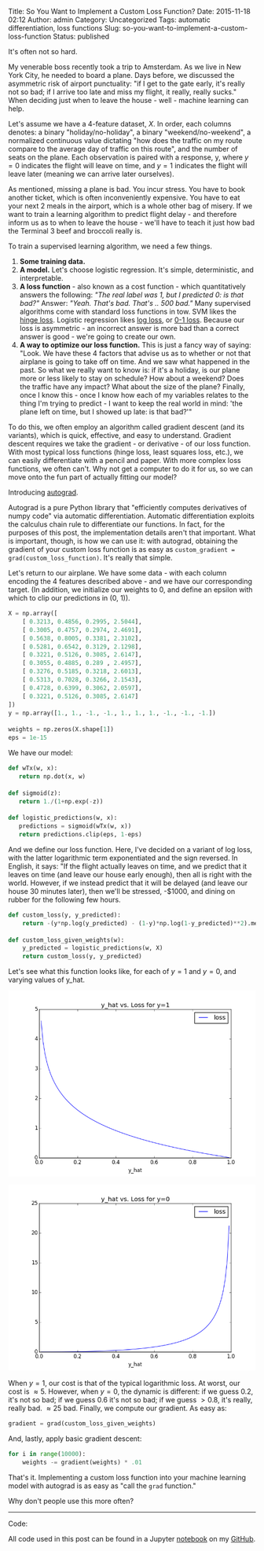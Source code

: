 Title: So You Want to Implement a Custom Loss Function?
Date: 2015-11-18 02:12
Author: admin
Category: Uncategorized
Tags: automatic differentiation, loss functions
Slug: so-you-want-to-implement-a-custom-loss-function
Status: published

It's often not so hard.

My venerable boss recently took a trip to Amsterdam. As we live in New York City, he needed to board a plane. Days before, we discussed the asymmetric risk of airport punctuality: "if I get to the gate early, it's really not so bad; if I arrive too late and miss my flight, it really, really sucks." When deciding just when to leave the house - well - machine learning can help.

Let's assume we have a 4-feature dataset, *X*. In order, each columns denotes: a binary "holiday/no-holiday", a binary "weekend/no-weekend", a normalized continuous value dictating "how does the traffic on my route compare to the average day of traffic on this route", and the number of seats on the plane. Each observation is paired with a response, y, where $y = 0$ indicates the flight will leave on time, and $y = 1$ indicates the flight will leave later (meaning we can arrive later ourselves).

As mentioned, missing a plane is bad. You incur stress. You have to book another ticket, which is often inconveniently expensive. You have to eat your next 2 meals in the airport, which is a whole other bag of misery. If we want to train a learning algorithm to predict flight delay - and therefore inform us as to when to leave the house - we'll have to teach it just how bad the Terminal 3 beef and broccoli really is.

To train a supervised learning algorithm, we need a few things.

1. **Some training data.**
2. **A model.** Let's choose logistic regression. It's simple, deterministic, and interpretable.
3. **A loss function** - also known as a cost function - which quantitatively answers the following: *"The real label was 1, but I predicted 0: is that bad?"* Answer: *"Yeah. That's bad. That's .. 500 bad."* Many supervised algorithms come with standard loss functions in tow. SVM likes the [hinge loss](https://en.wikipedia.org/wiki/Hinge_loss). Logistic regression likes [log loss](https://www.kaggle.com/wiki/MultiClassLogLoss), or [0-1 loss](https://en.wikipedia.org/wiki/Loss_function#0-1_loss_function). Because our loss is asymmetric - an incorrect answer is more bad than a correct answer is good - we're going to create our own.
4. **A way to optimize our loss function.** This is just a fancy way of saying: "Look. We have these 4 factors that advise us as to whether or not that airplane is going to take off on time. And we saw what happened in the past. So what we really want to know is: if it's a holiday, is our plane more or less likely to stay on schedule? How about a weekend? Does the traffic have any impact? What about the size of the plane? Finally, once I know this - once I know how each of my variables relates to the thing I'm trying to predict - I want to keep the real world in mind: 'the plane left on time, but I showed up late: is that bad?'"

To do this, we often employ an algorithm called gradient descent (and its variants), which is quick, effective, and easy to understand. Gradient descent requires we take the gradient - or derivative - of our loss function. With most typical loss functions (hinge loss, least squares loss, etc.), we can easily differentiate with a pencil and paper. With more complex loss functions, we often can't. Why not get a computer to do it for us, so we can move onto the fun part of actually fitting our model?

Introducing [autograd](https://github.com/HIPS/autograd).

Autograd is a pure Python library that "efficiently computes derivatives of numpy code" via automatic differentiation. Automatic differentiation exploits the calculus chain rule to differentiate our functions. In fact, for the purposes of this post, the implementation details aren't that important. What is important, though, is how we can use it: with autograd, obtaining the gradient of your custom loss function is as easy as `custom_gradient = grad(custom_loss_function)`. It's really that simple.

Let's return to our airplane. We have some data - with each column encoding the 4 features described above - and we have our corresponding target. (In addition, we initialize our weights to 0, and define an epsilon with which to clip our predictions in (0, 1)).

```python
X = np.array([
    [ 0.3213, 0.4856, 0.2995, 2.5044],
    [ 0.3005, 0.4757, 0.2974, 2.4691],
    [ 0.5638, 0.8005, 0.3381, 2.3102],
    [ 0.5281, 0.6542, 0.3129, 2.1298],
    [ 0.3221, 0.5126, 0.3085, 2.6147],
    [ 0.3055, 0.4885, 0.289 , 2.4957],
    [ 0.3276, 0.5185, 0.3218, 2.6013],
    [ 0.5313, 0.7028, 0.3266, 2.1543],
    [ 0.4728, 0.6399, 0.3062, 2.0597],
    [ 0.3221, 0.5126, 0.3085, 2.6147]
])
y = np.array([1., 1., -1., -1., 1., 1., 1., -1., -1., -1.])

weights = np.zeros(X.shape[1])
eps = 1e-15
```

We have our model:

```python
def wTx(w, x):
   return np.dot(x, w)

def sigmoid(z):
   return 1./(1+np.exp(-z))

def logistic_predictions(w, x):
   predictions = sigmoid(wTx(w, x))
   return predictions.clip(eps, 1-eps)
```

And we define our loss function. Here, I've decided on a variant of log loss, with the latter logarithmic term exponentiated and the sign reversed. In English, it says: "If the flight actually leaves on time, and we predict that it leaves on time (and leave our house early enough), then all is right with the world. However, if we instead predict that it will be delayed (and leave our house 30 minutes later), then we'll be stressed, -$1000, and dining on rubber for the following few hours.

```python
def custom_loss(y, y_predicted):
    return -(y*np.log(y_predicted) - (1-y)*np.log(1-y_predicted)**2).mean()

def custom_loss_given_weights(w):
    y_predicted = logistic_predictions(w, X)
    return custom_loss(y, y_predicted)
```

Let's see what this function looks like, for each of $y = 1$ and $y = 0$, and varying values of y_hat.

![y_equals_1](figures/y_equals_1.png)

![y_equals_0](figures/y_equals_0.png)

When $y = 1$, our cost is that of the typical logarithmic loss. At worst, our cost is $\approx 5$. However, when $y = 0$, the dynamic is different: if we guess $0.2$, it's not so bad; if we guess $0.6$ it's not so bad; if we guess $> 0.8$, it's really, really bad. $\approx 25$ bad. Finally, we compute our gradient. As easy as:

```python
gradient = grad(custom_loss_given_weights)
```

And, lastly, apply basic gradient descent:

```python
for i in range(10000):
    weights -= gradient(weights) * .01
```

That's it. Implementing a custom loss function into your machine learning model with autograd is as easy as "call the `grad` function."

Why don't people use this more often?

---
Code:

All code used in this post can be found in a Jupyter [notebook](http://nbviewer.ipython.org/github/cavaunpeu/automatic-differentiation/blob/master/automatic_differentiation.ipynb) on my [GitHub](https://github.com/cavaunpeu).
